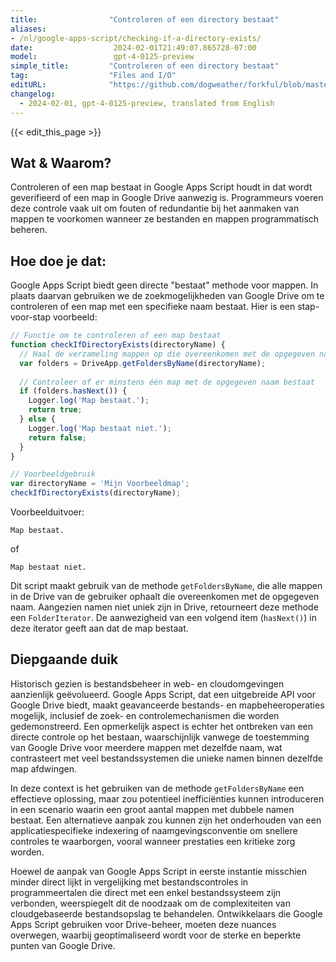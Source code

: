 ```yaml
---
title:                "Controleren of een directory bestaat"
aliases:
- /nl/google-apps-script/checking-if-a-directory-exists/
date:                  2024-02-01T21:49:07.865728-07:00
model:                 gpt-4-0125-preview
simple_title:         "Controleren of een directory bestaat"
tag:                  "Files and I/O"
editURL:              "https://github.com/dogweather/forkful/blob/master/content/nl/google-apps-script/checking-if-a-directory-exists.md"
changelog:
  - 2024-02-01, gpt-4-0125-preview, translated from English
---
```


{{< edit_this_page >}}

## Wat & Waarom?

Controleren of een map bestaat in Google Apps Script houdt in dat wordt geverifieerd of een map in Google Drive aanwezig is. Programmeurs voeren deze controle vaak uit om fouten of redundantie bij het aanmaken van mappen te voorkomen wanneer ze bestanden en mappen programmatisch beheren.

## Hoe doe je dat:

Google Apps Script biedt geen directe "bestaat" methode voor mappen. In plaats daarvan gebruiken we de zoekmogelijkheden van Google Drive om te controleren of een map met een specifieke naam bestaat. Hier is een stap-voor-stap voorbeeld:

```javascript
// Functie om te controleren of een map bestaat
function checkIfDirectoryExists(directoryName) {
  // Haal de verzameling mappen op die overeenkomen met de opgegeven naam
  var folders = DriveApp.getFoldersByName(directoryName);
  
  // Controleer of er minstens één map met de opgegeven naam bestaat
  if (folders.hasNext()) {
    Logger.log('Map bestaat.');
    return true;
  } else {
    Logger.log('Map bestaat niet.');
    return false;
  }
}

// Voorbeeldgebruik
var directoryName = 'Mijn Voorbeeldmap';
checkIfDirectoryExists(directoryName);
```

Voorbeelduitvoer:
```
Map bestaat.
```
of 
```
Map bestaat niet.
```

Dit script maakt gebruik van de methode `getFoldersByName`, die alle mappen in de Drive van de gebruiker ophaalt die overeenkomen met de opgegeven naam. Aangezien namen niet uniek zijn in Drive, retourneert deze methode een `FolderIterator`. De aanwezigheid van een volgend item (`hasNext()`) in deze iterator geeft aan dat de map bestaat.

## Diepgaande duik

Historisch gezien is bestandsbeheer in web- en cloudomgevingen aanzienlijk geëvolueerd. Google Apps Script, dat een uitgebreide API voor Google Drive biedt, maakt geavanceerde bestands- en mapbeheeroperaties mogelijk, inclusief de zoek- en controlemechanismen die worden gedemonstreerd. Een opmerkelijk aspect is echter het ontbreken van een directe controle op het bestaan, waarschijnlijk vanwege de toestemming van Google Drive voor meerdere mappen met dezelfde naam, wat contrasteert met veel bestandssystemen die unieke namen binnen dezelfde map afdwingen.

In deze context is het gebruiken van de methode `getFoldersByName` een effectieve oplossing, maar zou potentieel inefficiënties kunnen introduceren in een scenario waarin een groot aantal mappen met dubbele namen bestaat. Een alternatieve aanpak zou kunnen zijn het onderhouden van een applicatiespecifieke indexering of naamgevingsconventie om snellere controles te waarborgen, vooral wanneer prestaties een kritieke zorg worden.

Hoewel de aanpak van Google Apps Script in eerste instantie misschien minder direct lijkt in vergelijking met bestandscontroles in programmeertalen die direct met een enkel bestandssysteem zijn verbonden, weerspiegelt dit de noodzaak om de complexiteiten van cloudgebaseerde bestandsopslag te behandelen. Ontwikkelaars die Google Apps Script gebruiken voor Drive-beheer, moeten deze nuances overwegen, waarbij geoptimaliseerd wordt voor de sterke en beperkte punten van Google Drive.
